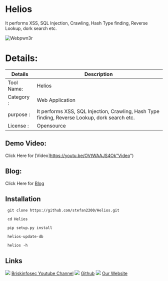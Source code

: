 Helios 
============
 It performs XSS, SQL Injection, Crawling, Hash Type finding, Reverse Lookup, dork search etc.

![Webpwn3r]()

Details:
============
|  Details | Description   |
| ------------ | ------------ |
|Tool Name:| Helios  |
|Category :| Web Application |
|purpose  :| It performs XSS, SQL Injection, Crawling, Hash Type finding, Reverse Lookup, dork search etc. |
|License :| Opensource

Demo Video:
-----------------
Click Here for [Video]https://youtu.be/OVtWAAJS4Ok"Video")

Blog: 
--------------
Click Here for [Blog]("Blog")

Installation
----------------
     git clone https://github.com/stefan2200/Helios.git
     
     cd Helios
     
     pip setup.py install

     helios-update-db
     
     helios -h
     
Links
----------------
![ ](https://img.icons8.com/color/15/000000/youtube-play.png) [Briskinfosec Youtube Channel](https://www.youtube.com/channel/UCcPmqqYETcO_7-6p_uUsF1w "Briskinfosec Youtube Channel")
 ![ ](https://img.icons8.com/glyph-neue/15/000000/github.png) [Github](https://github.com/briskinfosec "Github") 
![ ](https://img.icons8.com/ios/15/000000/internet--v2.png) [Our Website](https://www.briskinfosec.com/ "Our Website")
